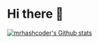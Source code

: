 # Hi there 👋
[![mrhashcoder's Github stats](https://github-readme-stats.vercel.app/api?username=mrhashcoder)](https://github.com/mrhashcoder/github-readme-stats)
